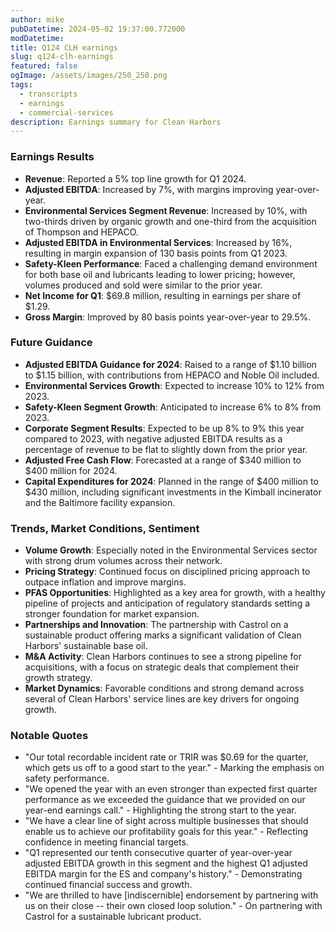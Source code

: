 ```yaml
---
author: mike
pubDatetime: 2024-05-02 19:37:00.772000
modDatetime: 
title: Q124 CLH earnings
slug: q124-clh-earnings
featured: false
ogImage: /assets/images/250_250.png
tags:
  - transcripts
  - earnings
  - commercial-services
description: Earnings summary for Clean Harbors
---
```

### Earnings Results
- **Revenue**: Reported a 5% top line growth for Q1 2024.
- **Adjusted EBITDA**: Increased by 7%, with margins improving year-over-year.
- **Environmental Services Segment Revenue**: Increased by 10%, with two-thirds driven by organic growth and one-third from the acquisition of Thompson and HEPACO.
- **Adjusted EBITDA in Environmental Services**: Increased by 16%, resulting in margin expansion of 130 basis points from Q1 2023.
- **Safety-Kleen Performance**: Faced a challenging demand environment for both base oil and lubricants leading to lower pricing; however, volumes produced and sold were similar to the prior year.
- **Net Income for Q1**: $69.8 million, resulting in earnings per share of $1.29.
- **Gross Margin**: Improved by 80 basis points year-over-year to 29.5%.

### Future Guidance
- **Adjusted EBITDA Guidance for 2024**: Raised to a range of $1.10 billion to $1.15 billion, with contributions from HEPACO and Noble Oil included.
- **Environmental Services Growth**: Expected to increase 10% to 12% from 2023.
- **Safety-Kleen Segment Growth**: Anticipated to increase 6% to 8% from 2023.
- **Corporate Segment Results**: Expected to be up 8% to 9% this year compared to 2023, with negative adjusted EBITDA results as a percentage of revenue to be flat to slightly down from the prior year.
- **Adjusted Free Cash Flow**: Forecasted at a range of $340 million to $400 million for 2024.
- **Capital Expenditures for 2024**: Planned in the range of $400 million to $430 million, including significant investments in the Kimball incinerator and the Baltimore facility expansion.

### Trends, Market Conditions, Sentiment
- **Volume Growth**: Especially noted in the Environmental Services sector with strong drum volumes across their network.
- **Pricing Strategy**: Continued focus on disciplined pricing approach to outpace inflation and improve margins.
- **PFAS Opportunities**: Highlighted as a key area for growth, with a healthy pipeline of projects and anticipation of regulatory standards setting a stronger foundation for market expansion.
- **Partnerships and Innovation**: The partnership with Castrol on a sustainable product offering marks a significant validation of Clean Harbors' sustainable base oil.
- **M&A Activity**: Clean Harbors continues to see a strong pipeline for acquisitions, with a focus on strategic deals that complement their growth strategy.
- **Market Dynamics**: Favorable conditions and strong demand across several of Clean Harbors' service lines are key drivers for ongoing growth.

### Notable Quotes
- "Our total recordable incident rate or TRIR was $0.69 for the quarter, which gets us off to a good start to the year." - Marking the emphasis on safety performance.
- "We opened the year with an even stronger than expected first quarter performance as we exceeded the guidance that we provided on our year-end earnings call." - Highlighting the strong start to the year.
- "We have a clear line of sight across multiple businesses that should enable us to achieve our profitability goals for this year." - Reflecting confidence in meeting financial targets.
- "Q1 represented our tenth consecutive quarter of year-over-year adjusted EBITDA growth in this segment and the highest Q1 adjusted EBITDA margin for the ES and company's history." - Demonstrating continued financial success and growth.
- "We are thrilled to have [indiscernible] endorsement by partnering with us on their close -- their own closed loop solution." - On partnering with Castrol for a sustainable lubricant product.
